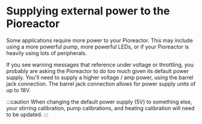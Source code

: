 # Supplying external power to the Pioreactor

Some applications require more power to your Pioreactor. This may include using a more powerful pump, more powerful LEDs, or if your Pioreactor is heavily using lots of peripherals.

If you see warning messages that reference under voltage or throttling, you probably are asking the Pioreactor to do too much given its default power supply. You'll need to supply a higher voltage / amp power, using the barrel jack connection. The barrel jack connection allows for power supply units of up to 18V.

:::caution
When changing the default power supply (5V) to something else, your stirring calibration, pump calibrations, and heating calibration will need to be updated.
:::



